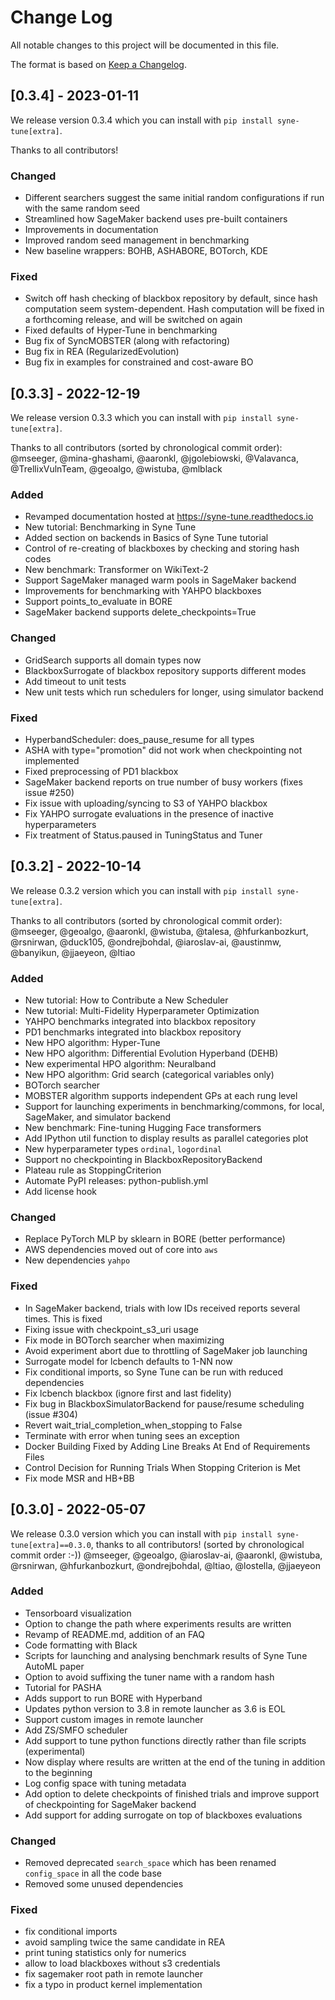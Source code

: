 
# Change Log
All notable changes to this project will be documented in this file.
 
The format is based on [Keep a Changelog](http://keepachangelog.com/).

## [0.3.4] - 2023-01-11

We release version 0.3.4 which you can install with `pip install syne-tune[extra]`.

Thanks to all contributors!

### Changed
* Different searchers suggest the same initial random configurations if run
  with the same random seed
* Streamlined how SageMaker backend uses pre-built containers
* Improvements in documentation
* Improved random seed management in benchmarking
* New baseline wrappers: BOHB, ASHABORE, BOTorch, KDE

### Fixed
* Switch off hash checking of blackbox repository by default, since hash
  computation seem system-dependent. Hash computation will be fixed in a
  forthcoming release, and will be switched on again
* Fixed defaults of Hyper-Tune in benchmarking
* Bug fix of SyncMOBSTER (along with refactoring)
* Bug fix in REA (RegularizedEvolution)
* Bug fix in examples for constrained and cost-aware BO


## [0.3.3] - 2022-12-19

We release version 0.3.3 which you can install with `pip install syne-tune[extra]`.

Thanks to all contributors (sorted by chronological commit order):
@mseeger, @mina-ghashami, @aaronkl, @jgolebiowski, @Valavanca, @TrellixVulnTeam,
@geoalgo, @wistuba, @mlblack

### Added
* Revamped documentation hosted at https://syne-tune.readthedocs.io
* New tutorial: Benchmarking in Syne Tune
* Added section on backends in Basics of Syne Tune tutorial
* Control of re-creating of blackboxes by checking and storing hash codes
* New benchmark: Transformer on WikiText-2
* Support SageMaker managed warm pools in SageMaker backend
* Improvements for benchmarking with YAHPO blackboxes
* Support points_to_evaluate in BORE
* SageMaker backend supports delete_checkpoints=True

### Changed
* GridSearch supports all domain types now
* BlackboxSurrogate of blackbox repository supports different modes
* Add timeout to unit tests
* New unit tests which run schedulers for longer, using simulator backend

### Fixed
* HyperbandScheduler: does_pause_resume for all types
* ASHA with type="promotion" did not work when checkpointing not implemented
* Fixed preprocessing of PD1 blackbox
* SageMaker backend reports on true number of busy workers (fixes issue #250)
* Fix issue with uploading/syncing to S3 of YAHPO blackbox
* Fix YAHPO surrogate evaluations in the presence of inactive hyperparameters
* Fix treatment of Status.paused in TuningStatus and Tuner


## [0.3.2] - 2022-10-14

We release 0.3.2 version which you can install with `pip install syne-tune[extra]`.

Thanks to all contributors (sorted by chronological commit order):
@mseeger, @geoalgo, @aaronkl, @wistuba, @talesa, @hfurkanbozkurt, @rsnirwan,
@duck105, @ondrejbohdal, @iaroslav-ai, @austinmw, @banyikun, @jjaeyeon, @ltiao

### Added
* New tutorial: How to Contribute a New Scheduler
* New tutorial: Multi-Fidelity Hyperparameter Optimization
* YAHPO benchmarks integrated into blackbox repository
* PD1 benchmarks integrated into blackbox repository
* New HPO algorithm: Hyper-Tune
* New HPO algorithm: Differential Evolution Hyperband (DEHB)
* New experimental HPO algorithm: Neuralband
* New HPO algorithm: Grid search (categorical variables only)
* BOTorch searcher
* MOBSTER algorithm supports independent GPs at each rung level
* Support for launching experiments in benchmarking/commons, for local,
  SageMaker, and simulator backend
* New benchmark: Fine-tuning Hugging Face transformers
* Add IPython util function to display results as parallel categories plot
* New hyperparameter types `ordinal`, `logordinal`
* Support no checkpointing in BlackboxRepositoryBackend
* Plateau rule as StoppingCriterion
* Automate PyPI releases: python-publish.yml
* Add license hook

### Changed
* Replace PyTorch MLP by sklearn in BORE (better performance)
* AWS dependencies moved out of core into `aws`
* New dependencies `yahpo`
 
### Fixed
* In SageMaker backend, trials with low IDs received reports several times. This
  is fixed
* Fixing issue with checkpoint_s3_uri usage
* Fix mode in BOTorch searcher when maximizing
* Avoid experiment abort due to throttling of SageMaker job launching
* Surrogate model for lcbench defaults to 1-NN now
* Fix conditional imports, so Syne Tune can be run with reduced dependencies
* Fix lcbench blackbox (ignore first and last fidelity)
* Fix bug in BlackboxSimulatorBackend for pause/resume scheduling (issue #304)
* Revert wait_trial_completion_when_stopping to False
* Terminate with error when tuning sees an exception
* Docker Building Fixed by Adding Line Breaks At End of Requirements Files 
* Control Decision for Running Trials When Stopping Criterion is Met
* Fix mode MSR and HB+BB


## [0.3.0] - 2022-05-07

We release 0.3.0 version which you can install with `pip install syne-tune[extra]==0.3.0`, thanks to all contributors!
(sorted by chronological commit order :-))
@mseeger, @geoalgo, @iaroslav-ai, @aaronkl, @wistuba, @rsnirwan, @hfurkanbozkurt, @ondrejbohdal, @ltiao, @lostella, @jjaeyeon
 
### Added
* Tensorboard visualization 
* Option to change the path where experiments results are written
* Revamp of README.md, addition of an FAQ
* Code formatting with Black
* Scripts for launching and analysing benchmark results of Syne Tune AutoML paper
* Option to avoid suffixing the tuner name with a random hash
* Tutorial for PASHA
* Adds support to run BORE with Hyperband
* Updates python version to 3.8 in remote launcher as 3.6 is EOL
* Support custom images in remote launcher
* Add ZS/SMFO scheduler
* Add support to tune python functions directly rather than file scripts (experimental)  
* Now display where results are written at the end of the tuning in addition to the beginning 
* Log config space with tuning metadata
* Add option to delete checkpoints of finished trials and improve support of checkpointing for SageMaker backend
* Add support for adding surrogate on top of blackboxes evaluations
 
### Changed
* Removed deprecated `search_space` which has been renamed `config_space` in all the code base
* Removed some unused dependencies
 
### Fixed
* fix conditional imports
* avoid sampling twice the same candidate in REA
* print tuning statistics only for numerics
* allow to load blackboxes without s3 credentials
* fix sagemaker root path in remote launcher
* fix a typo in product kernel implementation
